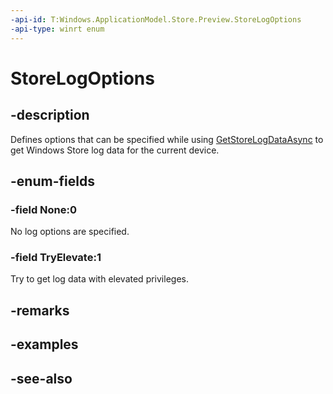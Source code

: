 ```yaml
---
-api-id: T:Windows.ApplicationModel.Store.Preview.StoreLogOptions
-api-type: winrt enum
---
```


<!-- Enumeration syntax
public enum Windows.ApplicationModel.Store.Preview.StoreLogOptions : uint
-->

# StoreLogOptions

## -description
Defines options that can be specified while using [GetStoreLogDataAsync](storeconfiguration_getstorelogdataasync.md) to get Windows Store log data for the current device.

## -enum-fields
### -field None:0
No log options are specified.

### -field TryElevate:1
Try to get log data with elevated privileges.


## -remarks

## -examples

## -see-also